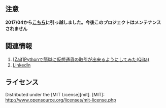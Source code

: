 注意
--------
**2017/04から[こちら](https://github.com/techbureau/zaifapi)に引っ越しました。今後このプロジェクトはメンテナンスされません**


関連情報
--------
1. [[Zaif]Pythonで簡単に仮想通貨の取引が出来るようにしてみた(Qiita)](http://qiita.com/Akira-Taniguchi/items/e52930c881adc6ecfe07)
2. [LinkedIn](https://jp.linkedin.com/in/akirataniguchi1)
 
ライセンス
----------
Distributed under the [MIT License][mit].
[MIT]: http://www.opensource.org/licenses/mit-license.php
